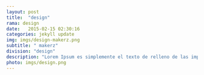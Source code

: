 ```yaml
---
layout: post
title:  "design"
rama: design
date:   2015-02-15 02:30:16
categories: jekyll update
img: imgs/design-makerz.png
subtitle: " makerz"
division: "design"
description: "Lorem Ipsum es simplemente el texto de relleno de las imprentas y archivos de texto. Lorem Ipsum ha sido el texto de relleno estándar"
photo: imgs/design.png
---
```

 
